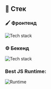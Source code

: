 ## 🔨 Стек

### 🖌️ Фронтенд

![Tech stack](https://skillicons.dev/icons?i=typescript,javascript,svelte,tailwind,html,css,solidjs,astro)

### ⚙️ Бекенд

![Tech stack](https://skillicons.dev/icons?i=typescript,javascript,elysia,postgres,redis)

### Best JS Runtime:
![Runtime](https://skillicons.dev/icons?i=bun)
